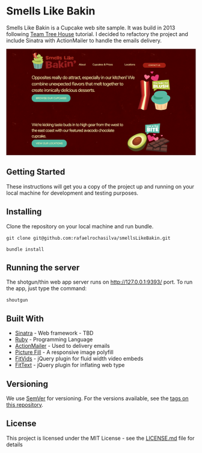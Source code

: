 # Smells Like Bakin
Smells Like Bakin is a Cupcake web site sample. It was build in 2013 following [Team Tree House](www.teamtreehouse.com) tutorial. I decided to refactory the project and include Sinatra with ActionMailer to handle the emails delivery.

![Alt text](/img/main_site.png?raw=true "Smells Like Bakin")

## Getting Started

These instructions will get you a copy of the project up and running on your local machine for development and testing purposes.

## Installing

Clone the repository on your local machine and run bundle.

```shell
git clone git@github.com:rafaelrochasilva/smellsLikeBakin.git
```

```shell
bundle install
```

## Running the server
The shotgun/thin web app server runs on http://127.0.0.1:9393/ port.
To run the app, just type the command:

```shell
shoutgun
```

## Built With

* [Sinatra](http://www.sinatrarb.com/) - Web framework - TBD
* [Ruby](https://www.ruby-lang.org/en/) - Programming Language
* [ActionMailer](http://guides.rubyonrails.org/action_mailer_basics.html) - Used to delivery emails
* [Picture Fill](https://github.com/scottjehl/picturefill) - A responsive image polyfill
* [FitVids](http://fitvidsjs.com/) - jQuery plugin for fluid width video embeds
* [FitText](http://fittextjs.com/) - jQuery plugin for inflating web type

## Versioning

We use [SemVer](http://semver.org/) for versioning. For the versions available, see the [tags on this repository](https://github.com/rafaelrochasilva/smellslikebakin/tags).

## License

This project is licensed under the MIT License - see the [LICENSE.md](LICENSE.md) file for details
